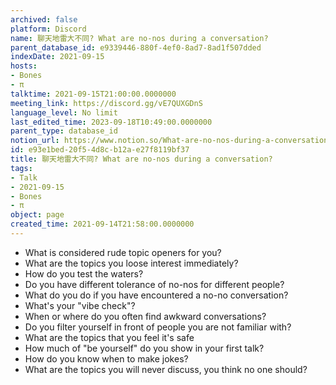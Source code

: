 ```yaml
---
archived: false
platform: Discord
name: 聊天地雷大不同? What are no-nos during a conversation?
parent_database_id: e9339446-880f-4ef0-8ad7-8ad1f507dded
indexDate: 2021-09-15
hosts:
- Bones
- π
talktime: 2021-09-15T21:00:00.0000000
meeting_link: https://discord.gg/vE7QUXGDnS
language_level: No limit
last_edited_time: 2023-09-18T10:49:00.0000000
parent_type: database_id
notion_url: https://www.notion.so/What-are-no-nos-during-a-conversation-e93e1bed20f54d8cb12ae27f8119bf37
id: e93e1bed-20f5-4d8c-b12a-e27f8119bf37
title: 聊天地雷大不同? What are no-nos during a conversation?
tags:
- Talk
- 2021-09-15
- Bones
- π
object: page
created_time: 2021-09-14T21:58:00.0000000
---
```



   - What is considered rude topic openers for you?
   - What are the topics you loose interest immediately?
   - How do you test the waters?
   - Do you have different tolerance of no-nos for different people?
   - What do you do if you have encountered a no-no conversation? 
   - What's your "vibe check"?
   - When or where do you often find awkward conversations?
   - Do you filter yourself in front of people you are not familiar with?
   - What are the topics that you feel it's safe
   - How much of "be yourself" do you show in your first talk?
   - How do you know when to make jokes?
   - What are the topics you will never discuss, you think no one should?









